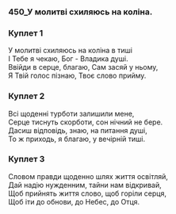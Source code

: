 ### 450_У молитві схиляюсь на коліна.
### Куплет 1
У молитві схиляюсь на коліна в тиші <br/>І Тебе я чекаю, Бог - Владика душі. <br/>Ввійди в серце, благаю, Сам засяй у ньому, <br/>Я Твій голос пізнаю, Твоє слово прийму.
### Куплет 2
Всі щоденні турботи залишили мене, <br/>Серце тиснуть скорботи, сон нічний не бере. <br/>Дасиш відповідь, знаю, на питання душі, <br/>То ж приходь, я благаю, у вечірній тиші.
### Куплет 3
Словом правди щоденно шлях життя освітляй, <br/>Дай надію нужденним, тайни нам відкривай, <br/>Щоб прийнять життя слово, щоб горіли серця, <br/>Щоб іти до обнови, до Небес, до Отця.
